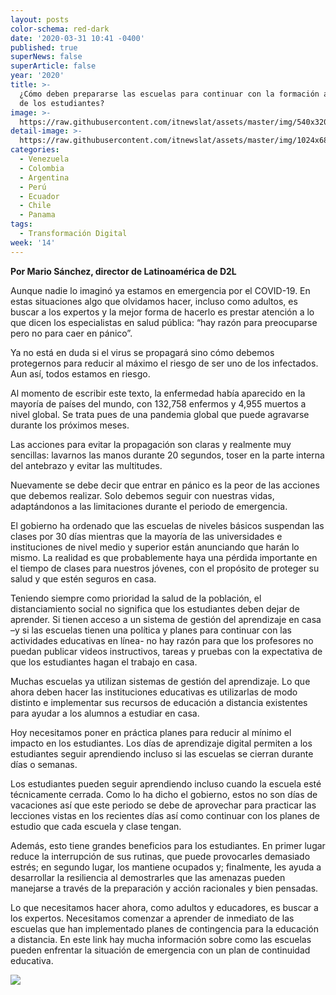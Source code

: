 ```yaml
---
layout: posts
color-schema: red-dark
date: '2020-03-31 10:41 -0400'
published: true
superNews: false
superArticle: false
year: '2020'
title: >-
  ¿Cómo deben prepararse las escuelas para continuar con la formación académica
  de los estudiantes? 
image: >-
  https://raw.githubusercontent.com/itnewslat/assets/master/img/540x320/Mario-Sanchez-p.jpg
detail-image: >-
  https://raw.githubusercontent.com/itnewslat/assets/master/img/1024x680/Mario-Sanchez-g.jpg
categories:
  - Venezuela
  - Colombia
  - Argentina
  - Perú
  - Ecuador
  - Chile
  - Panama
tags:
  - Transformación Digital
week: '14'
---
```

**Por Mario Sánchez, director de Latinoamérica de D2L**
 
Aunque nadie lo imaginó ya estamos en emergencia por el COVID-19. En estas situaciones algo que olvidamos hacer, incluso como adultos, es buscar a los expertos y la mejor forma de hacerlo es prestar atención a lo que dicen los especialistas en salud pública: “hay razón para preocuparse pero no para caer en pánico”. 

Ya no está en duda si el virus se propagará sino cómo debemos protegernos para reducir al máximo el riesgo de ser uno de los infectados. Aun así, todos estamos en riesgo. 

Al momento de escribir este texto, la enfermedad había aparecido en la mayoría de países del mundo, con 132,758 enfermos y 4,955 muertos a nivel global. Se trata pues de una pandemia global que puede agravarse durante los próximos meses. 

Las acciones para evitar la propagación son claras y realmente muy sencillas: lavarnos las manos durante 20 segundos, toser en la parte interna del antebrazo y evitar las multitudes. 

Nuevamente se debe decir que entrar en pánico es la peor de las acciones que debemos realizar. Solo debemos seguir con nuestras vidas, adaptándonos a las limitaciones durante el periodo de emergencia.  

El gobierno ha ordenado que las escuelas de niveles básicos suspendan las clases por 30 días mientras que la mayoría de las universidades e instituciones de nivel medio y superior están anunciando que harán lo mismo. La realidad es que probablemente haya una pérdida importante en el tiempo de clases para nuestros jóvenes, con el propósito de proteger su salud y que estén seguros en casa. 

Teniendo siempre como prioridad la salud de la población, el distanciamiento social no significa que los estudiantes deben dejar de aprender. Si tienen acceso a un sistema de gestión del aprendizaje en casa –y si las escuelas tienen una política y planes para continuar con las actividades educativas en línea- no hay razón para que los profesores no puedan publicar videos instructivos, tareas y pruebas con la expectativa de que los estudiantes hagan el trabajo en casa. 

Muchas escuelas ya utilizan sistemas de gestión del aprendizaje. Lo que ahora deben hacer las instituciones educativas es utilizarlas de modo distinto e implementar sus recursos de educación a distancia existentes para ayudar a los alumnos a estudiar en casa. 

Hoy necesitamos poner en práctica planes para reducir al mínimo el impacto en los estudiantes. Los días de aprendizaje digital permiten a los estudiantes seguir aprendiendo incluso si las escuelas se cierran durante días o semanas. 

Los estudiantes pueden seguir aprendiendo incluso cuando la escuela esté técnicamente cerrada. Como lo ha dicho el gobierno, estos no son días de vacaciones así que este periodo se debe de aprovechar para practicar las lecciones vistas en los recientes días así como continuar con los planes de estudio que cada escuela y clase tengan. 

Además, esto tiene grandes beneficios para los estudiantes. En primer lugar reduce la interrupción de sus rutinas, que puede provocarles demasiado estrés; en segundo lugar, los mantiene ocupados y; finalmente, les ayuda a desarrollar la resiliencia al demostrarles que las amenazas pueden manejarse a través de la preparación y acción racionales y bien pensadas.

Lo que necesitamos hacer ahora, como adultos y educadores, es buscar a los expertos. Necesitamos comenzar a aprender de inmediato de las escuelas que han implementado planes de contingencia para la educación a distancia. En este link hay mucha información sobre como las escuelas pueden enfrentar la situación de emergencia con un plan de continuidad educativa. 

<img src="https://tracker.metricool.com/c3po.jpg?hash=56f88a41e39ab42c063cc51676587a04"/>